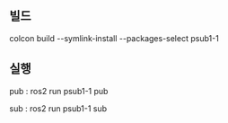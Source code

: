 ## 빌드

colcon build --symlink-install --packages-select psub1-1

## 실행

pub : ros2 run psub1-1 pub

sub : ros2 run psub1-1 sub
